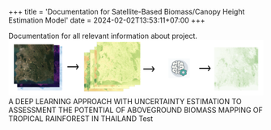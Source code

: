 +++
title = 'Documentation for Satellite-Based Biomass/Canopy Height Estimation Model​'
date = 2024-02-02T13:53:11+07:00
+++

Documentation for all relevant information about project. <br>
![Concept](/assets/img/concept.png)
A DEEP LEARNING APPROACH WITH UNCERTAINTY ESTIMATION TO ASSESSMENT THE POTENTIAL OF ABOVEGROUND BIOMASS MAPPING OF TROPICAL RAINFOREST IN THAILAND Test